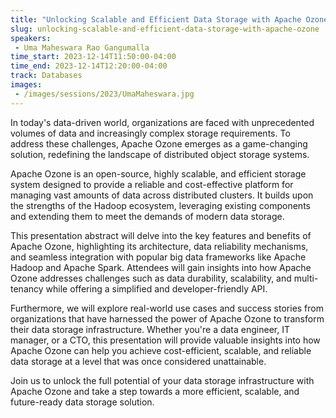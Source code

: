 ```yaml
---
title: "Unlocking Scalable and Efficient Data Storage with Apache Ozone"
slug: unlocking-scalable-and-efficient-data-storage-with-apache-ozone
speakers:
 - Uma Maheswara Rao Gangumalla
time_start: 2023-12-14T11:50:00-04:00
time_end: 2023-12-14T12:20:00-04:00
track: Databases
images:
 - /images/sessions/2023/UmaMaheswara.jpg
---
```


In today's data-driven world, organizations are faced with unprecedented volumes of data and increasingly complex storage requirements. To address these challenges, Apache Ozone emerges as a game-changing solution, redefining the landscape of distributed object storage systems.

Apache Ozone is an open-source, highly scalable, and efficient storage system designed to provide a reliable and cost-effective platform for managing vast amounts of data across distributed clusters. It builds upon the strengths of the Hadoop ecosystem, leveraging existing components and extending them to meet the demands of modern data storage.

This presentation abstract will delve into the key features and benefits of Apache Ozone, highlighting its architecture, data reliability mechanisms, and seamless integration with popular big data frameworks like Apache Hadoop and Apache Spark. Attendees will gain insights into how Apache Ozone addresses challenges such as data durability, scalability, and multi-tenancy while offering a simplified and developer-friendly API.

Furthermore, we will explore real-world use cases and success stories from organizations that have harnessed the power of Apache Ozone to transform their data storage infrastructure. Whether you're a data engineer, IT manager, or a CTO, this presentation will provide valuable insights into how Apache Ozone can help you achieve cost-efficient, scalable, and reliable data storage at a level that was once considered unattainable.

Join us to unlock the full potential of your data storage infrastructure with Apache Ozone and take a step towards a more efficient, scalable, and future-ready data storage solution.
